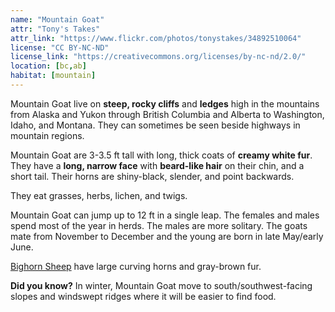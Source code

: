 ```yaml
---
name: "Mountain Goat"
attr: "Tony's Takes"
attr_link: "https://www.flickr.com/photos/tonystakes/34892510064"
license: "CC BY-NC-ND"
license_link: "https://creativecommons.org/licenses/by-nc-nd/2.0/"
location: [bc,ab]
habitat: [mountain]
---
```

Mountain Goat live on **steep, rocky cliffs** and **ledges** high in the mountains from Alaska and Yukon through British Columbia and Alberta to Washington, Idaho, and Montana. They can sometimes be seen beside highways in mountain regions.

Mountain Goat are 3-3.5 ft tall with long, thick coats of **creamy white fur**. They have a **long, narrow face** with **beard-like hair** on their chin, and a short tail. Their horns are shiny-black, slender, and point backwards.

They eat grasses, herbs, lichen, and twigs.

Mountain Goat can jump up to 12 ft in a single leap. The females and males spend most of the year in herds. The males are more solitary. The goats mate from November to December and the young are born in late May/early June.

[Bighorn Sheep](/{{section}}/bighorn) have large curving horns and gray-brown fur.

**Did you know?** In winter, Mountain Goat move to south/southwest-facing slopes and windswept ridges where it will be easier to find food.
